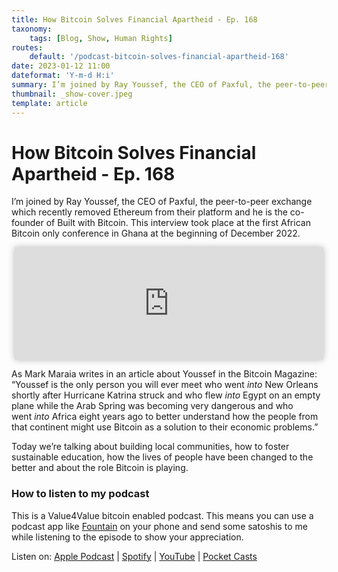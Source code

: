 ```yaml
---
title: How Bitcoin Solves Financial Apartheid - Ep. 168
taxonomy:
    tags: [Blog, Show, Human Rights]
routes:
    default: '/podcast-bitcoin-solves-financial-apartheid-168'
date: 2023-01-12 11:00
dateformat: 'Y-m-d H:i'
summary: I’m joined by Ray Youssef, the CEO of Paxful, the peer-to-peer exchange which recently removed Ethereum from their platform and he is the co-founder of Built with Bitcoin. We’re talking about building local communities, how to foster sustainable education, how the lives of people have been changed to the better and about the role Bitcoin is playing.
thumbnail: _show-cover.jpeg
template: article
---
```


# How Bitcoin Solves Financial Apartheid - Ep. 168

I’m joined by Ray Youssef, the CEO of Paxful, the peer-to-peer exchange which recently removed Ethereum from their platform and he is the co-founder of Built with Bitcoin. This interview took place at the first African Bitcoin only conference in Ghana at the beginning of December 2022.

<iframe src="https://www.vodio.fr/frameplay.php?idref=25737&urlref=1" style="border: 0px none; box-shadow: rgba(0, 0, 0, 0.28) 0px 0px 10px; width: calc(100% - 10px); height: 180px; margin-left: 5px; padding: 0;" scrolling="no"></iframe>

As Mark Maraia writes in an article about Youssef in the Bitcoin Magazine: “Youssef is the only person you will ever meet who went _into_ New Orleans shortly after Hurricane Katrina struck and who flew _into_ Egypt on an empty plane while the Arab Spring was becoming very dangerous and who went _into_ Africa eight years ago to better understand how the people from that continent might use Bitcoin as a solution to their economic problems.”

Today we’re talking about building local communities, how to foster sustainable education, how the lives of people have been changed to the better and about the role Bitcoin is playing.

### How to listen to my podcast

This is a Value4Value bitcoin enabled podcast. This means you can use a podcast app like [Fountain](https://fountain.fm) on your phone and send some satoshis to me while listening to the episode to show your appreciation. 

Listen on: [Apple Podcast](https://podcasts.apple.com/at/podcast/the-anita-posch-show-a-bitcoin-only-podcast/id1432576313) | [Spotify](https://open.spotify.com/show/0EJu3cMWF0AMxeO8NMH71z) | [YouTube](https://www.youtube.com/playlist?list=PL2zepPkogWotoUrb4T2XjLHa3SGHT5IX-) | [Pocket Casts](https://pca.st/YYPf) 

